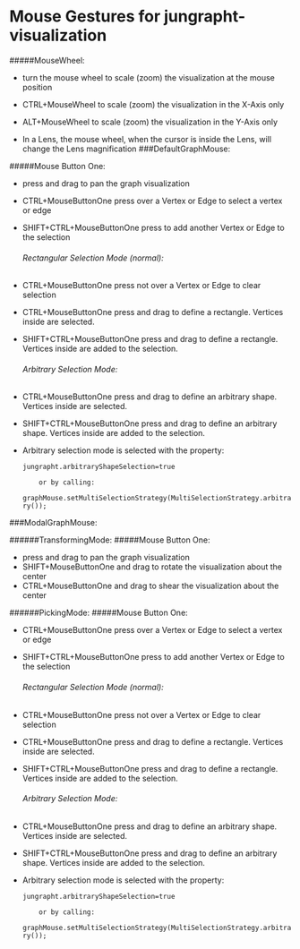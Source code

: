 # Mouse Gestures for jungrapht-visualization

#####MouseWheel:
* turn the mouse wheel to scale (zoom) the visualization at the mouse position
* CTRL+MouseWheel to scale (zoom) the visualization in the X-Axis only
* ALT+MouseWheel to scale (zoom) the visualization in the Y-Axis only

* In a Lens, the mouse wheel, when the cursor is inside the Lens, will change the Lens magnification
###DefaultGraphMouse:

#####Mouse Button One:
* press and drag to pan the graph visualization
* CTRL+MouseButtonOne press over a Vertex or Edge to select a vertex or edge
* SHIFT+CTRL+MouseButtonOne press to add another Vertex or Edge to the selection
    ###### Rectangular Selection Mode (normal):
* CTRL+MouseButtonOne press not over a Vertex or Edge to clear selection
* CTRL+MouseButtonOne press and drag to define a rectangle. Vertices inside are selected.
* SHIFT+CTRL+MouseButtonOne press and drag to define a rectangle. Vertices inside are added to the selection.
    ###### Arbitrary Selection Mode:
* CTRL+MouseButtonOne press and drag to define an arbitrary shape. Vertices inside are selected.
* SHIFT+CTRL+MouseButtonOne press and drag to define an arbitrary shape. Vertices inside are added to the selection.
* Arbitrary selection mode is selected with the property:

     `jungrapht.arbitraryShapeSelection=true`
     
          or by calling:

    `graphMouse.setMultiSelectionStrategy(MultiSelectionStrategy.arbitrary());`

###ModalGraphMouse:

######TransformingMode:
#####Mouse Button One:
* press and drag to pan the graph visualization
* SHIFT+MouseButtonOne and drag to rotate the visualization about the center
* CTRL+MouseButtonOne and drag to shear the visualization about the center

######PickingMode:
#####Mouse Button One:
* CTRL+MouseButtonOne press over a Vertex or Edge to select a vertex or edge
* SHIFT+CTRL+MouseButtonOne press to add another Vertex or Edge to the selection
    ###### Rectangular Selection Mode (normal):
* CTRL+MouseButtonOne press not over a Vertex or Edge to clear selection
* CTRL+MouseButtonOne press and drag to define a rectangle. Vertices inside are selected.
* SHIFT+CTRL+MouseButtonOne press and drag to define a rectangle. Vertices inside are added to the selection.
    ###### Arbitrary Selection Mode:
* CTRL+MouseButtonOne press and drag to define an arbitrary shape. Vertices inside are selected.
* SHIFT+CTRL+MouseButtonOne press and drag to define an arbitrary shape. Vertices inside are added to the selection.
* Arbitrary selection mode is selected with the property:



     `jungrapht.arbitraryShapeSelection=true`
     
          or by calling:

    `graphMouse.setMultiSelectionStrategy(MultiSelectionStrategy.arbitrary());`

